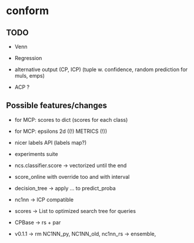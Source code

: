 # conform

## TODO

- Venn

- Regression

- alternative output (CP, ICP) (tuple w. confidence, random
    prediction for muls, emps)

- ACP ?

## Possible features/changes

- for MCP: scores to dict (scores for each class)

- for MCP: epsilons 2d ((!) METRICS (!))

- nicer labels API (labels map?)

- experiments suite

- ncs.classifier.score -> vectorized until the end

- score_online with override too and with interval

- decision_tree -> apply ... to predict_proba

- nc1nn -> ICP compatible

- scores -> List to optimized search tree for queries

- CPBase -> rs + par

- v0.1.1 -> rm NC1NN_py, NC1NN_old, nc1nn_rs -> ensemble,
